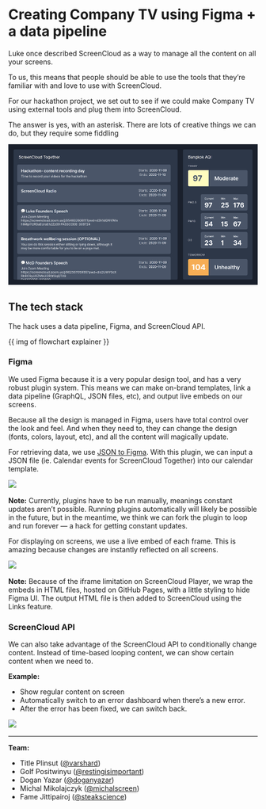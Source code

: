 # Creating Company TV using Figma + a data pipeline

Luke once described ScreenCloud as a way to manage all the content on all your screens.

To us, this means that people should be able to use the tools that they’re familiar with and love to use with ScreenCloud.

For our hackathon project, we set out to see if we could make Company TV using external tools and plug them into ScreenCloud.

The answer is yes, with an asterisk. There are lots of creative things we can do, but they require some fiddling

![](assets/screen.png)

## The tech stack

The hack uses a data pipeline, Figma, and ScreenCloud API.

{{ img of flowchart explainer }}

### Figma

We used Figma because it is a very popular design tool, and has a very robust plugin system. This means we can make on-brand templates, link a data pipeline (GraphQL, JSON files, etc), and output live embeds on our screens.

Because all the design is managed in Figma, users have total control over the look and feel. And when they need to, they can change the design (fonts, colors, layout, etc), and all the content will magically update.

For retrieving data, we use [JSON to Figma](https://www.figma.com/community/plugin/789839703871161985/JSON-to-Figma). With this plugin, we can input a JSON file (ie. Calendar events for ScreenCloud Together) into our calendar template.

![](assets/json_populate.gif)

**Note:** Currently, plugins have to be run manually, meanings constant updates aren’t possible. Running plugins automatically will likely be possible in the future, but in the meantime, we think we can fork the plugin to loop and run forever — a hack for getting constant updates.

For displaying on screens, we use a live embed of each frame. This is amazing because changes are instantly reflected on all screens.

![](assets/live_embed.gif)

**Note:** Because of the iframe limitation on ScreenCloud Player, we wrap the embeds in HTML files, hosted on GitHub Pages, with a little styling to hide Figma UI. The output HTML file is then added to ScreenCloud using the Links feature.

### ScreenCloud API

We can also take advantage of the ScreenCloud API to conditionally change content. Instead of time-based looping content, we can show certain content when we need to.

**Example:** 
- Show regular content on screen
- Automatically switch to an error dashboard when there’s a new error. 
- After the error has been fixed, we can switch back.

![](assets/switch_links.gif)

***

**Team:**
- Title Plinsut ([@varshard](https://github.com/varshard))
- Golf Positwinyu ([@restingisimportant](https://github.com/restingisimportant))
- Dogan Yazar ([@doganyazar](https://github.com/doganyazar))
- Michal Mikolajczyk ([@michalscreen](https://github.com/michalscreen))
- Fame Jittipairoj ([@steakscience](https://github.com/steakscience))
